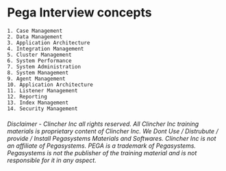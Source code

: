 # Pega Interview concepts

    1. Case Management
    2. Data Management
    3. Application Architecture
    4. Integration Management
    5. Cluster Management
    6. System Performance
    7. System Administration
    8. System Management
    9. Agent Management
    10. Application Architecture
    11. Listener Management
    12. Reporting
    13. Index Management
    14. Security Management


###### Disclaimer - Clincher Inc all rights reserved. All Clincher Inc training materials is proprietary content of Clincher Inc. We Dont Use / Distrubute /  provide / Install Pegasystems Materials and Softwares. Clincher Inc is not an affiliate of Pegasystems. PEGA is a trademark of Pegasystems. Pegasystems is not the publisher of the training material and is not responsible for it in any aspect.

